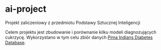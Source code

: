 # ai-project
Projekt zaliczeniowy z przedmiotu Podstawy Sztucznej Inteligencji

Celem projektu jest zbudowanie i porównanie kilku modeli diagnozujących cukrzycę. Wykorzystano w tym celu zbiór danych [Pima Indians Diabetes Database](https://www.kaggle.com/uciml/pima-indians-diabetes-database).